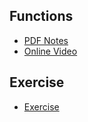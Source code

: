 ## Functions
+ [PDF Notes](https://github.com/mqhe/learning-materials/blob/main/python/functions/03-functions.pdf)
+ [Online Video](https://personalpages.manchester.ac.uk/staff/stefan.guettel/py/03-video.php)

## Exercise
+ [Exercise](https://personalpages.manchester.ac.uk/staff/stefan.guettel/py/03b-exercises.html)
